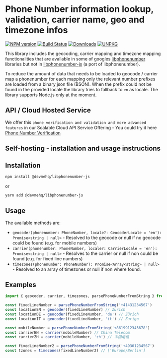 # Phone Number information lookup, validation,  carrier name, geo and timezone infos

[![NPM version](https://badgen.net/npm/v/@devmehq/libphonenumber-js)](https://npm.im/@devmehq/libphonenumber-js)
[![Build Status](https://github.com/devmehq/libphonenumber-js/workflows/CI/badge.svg)](https://github.com/devmehq/libphonenumber-js/actions)
[![Downloads](https://img.shields.io/npm/dm/libphonenumber-js.svg)](https://www.npmjs.com/package/libphonenumber-js)
[![UNPKG](https://img.shields.io/badge/UNPKG-OK-179BD7.svg)](https://unpkg.com/browse/@devmehq/libphonenumber-js@latest/)

This library includes the geocoding, carrier mapping and timezone mapping functionalities that are available in some of googles [libphonenumber](https://github.com/google/libphonenumber) libraries but not in [libphonenumber-js](https://gitlab.com/catamphetamine/libphonenumber-js) (a port of libphonenumber).

To reduce the amount of data that needs to be loaded to geocode / carrier map a phonenumber for each mapping only the relevant number prefixes are loaded from a binary json file (BSON).
When the prefix could not be found in the provided locale the library tries to fallback to `en` as locale.
The library supports Node.js only at the moment.

## API / Cloud Hosted Service
We offer this `phone verification and validation and more advanced features` in our Scalable Cloud API Service Offering - You could try it here [Phone Number Verification](https://dev.me/products/phone)


## Self-hosting - installation and usage instructions

## Installation

```sh
npm install @devmehq/libphonenumber-js
```

or

```sh
yarn add @devmehq/libphonenumber-js
```

## Usage

The available methods are:

- `geocoder(phonenumber: PhoneNumber, locale?: GeocoderLocale = 'en'): Promise<string | null>` - Resolved to the geocode or null if no geocode could be found (e.g. for mobile numbers)
- `carrier(phonenumber: PhoneNumber, locale?: CarrierLocale = 'en'): Promise<string | null>` - Resolves to the carrier or null if non could be found (e.g. for fixed line numbers)
- `timezones(phonenumber: PhoneNumber): Promise<Array<string> | null>` - Resolved to an array of timezones or null if non where found.

## Examples

```js
import { geocoder, carrier, timezones, parsePhoneNumberFromString } from '@devmehq/libphonenumber-js'

const fixedLineNumber = parsePhoneNumberFromString('+41431234567')
const locationEN = geocoder(fixedLineNumber) // Zurich
const locationDE = geocoder(fixedLineNumber, 'de') // Zürich
const locationIT = geocoder(fixedLineNumber, 'it') // Zurigo

const mobileNumber = parsePhoneNumberFromString('+8619912345678')
const carrierEN = carrier(mobileNumber) // China Telecom
const carrierZH = carrier(mobileNumber, 'zh') // 中国电信

const fixedLineNumber2 = parsePhoneNumberFromString('+49301234567')
const tzones = timezones(fixedLineNumber2) // ['Europe/Berlin']
```
